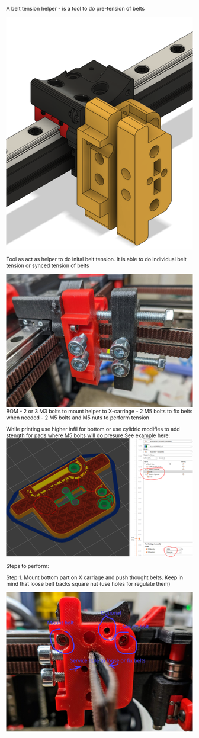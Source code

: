 A belt tension helper - is a tool to do pre-tension of belts

<img src="/printer_mods/MSA/V0-Belt-tension-helper/Images/Tension_tool_drawing.PNG" width="600">

Tool as act as helper to do inital belt tension. It is able to do individual belt tension or synced tension of belts

<img src="/printer_mods/MSA/V0-Belt-tension-helper/Images/Belttool-img2.jpg" width="600">
BOM 
- 2 or 3 M3 bolts to mount helper to X-carriage 
- 2 M5 bolts to fix belts when needed
- 2 M5 bolts and M5 nuts to perform tension 

While printing use higher infil for bottom or use cylidric modifies to add stength for pads where M5 bolts will do presure 
See example here:
<img src="/printer_mods/MSA/V0-Belt-tension-helper/Images/Tension_tool_slicing.PNG" width="800">

Steps to perform: 

Step 1. 
Mount bottom part on X carriage and push thought belts. Keep in mind that loose belt backs square nut (use holes for regulate them)

<img src="/printer_mods/MSA/V0-Belt-tension-helper/Images/Belttool-img5text.jpg" width="600">

